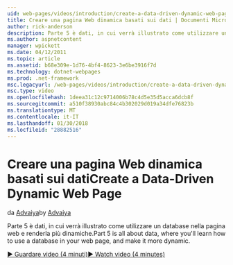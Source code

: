 ```yaml
---
uid: web-pages/videos/introduction/create-a-data-driven-dynamic-web-page
title: Creare una pagina Web dinamica basati sui dati | Documenti Microsoft
author: rick-anderson
description: Parte 5 è dati, in cui verrà illustrato come utilizzare un database nella pagina web e renderla più dinamiche.
ms.author: aspnetcontent
manager: wpickett
ms.date: 04/12/2011
ms.topic: article
ms.assetid: b68e309e-1d76-4bf4-8623-3e6be3916f7d
ms.technology: dotnet-webpages
ms.prod: .net-framework
msc.legacyurl: /web-pages/videos/introduction/create-a-data-driven-dynamic-web-page
msc.type: video
ms.openlocfilehash: 1deea31c12c9714006b78c4d5e35d5acca6dcb8f
ms.sourcegitcommit: a510f38930abc84c4b302029d019a34dfe76823b
ms.translationtype: MT
ms.contentlocale: it-IT
ms.lasthandoff: 01/30/2018
ms.locfileid: "28882516"
---
```

<a name="create-a-data-driven-dynamic-web-page"></a><span data-ttu-id="2e8f1-103">Creare una pagina Web dinamica basati sui dati</span><span class="sxs-lookup"><span data-stu-id="2e8f1-103">Create a Data-Driven Dynamic Web Page</span></span>
====================
<span data-ttu-id="2e8f1-104">da [Advaiya](https://twitter.com/Advaiyasolns)</span><span class="sxs-lookup"><span data-stu-id="2e8f1-104">by [Advaiya](https://twitter.com/Advaiyasolns)</span></span>

<span data-ttu-id="2e8f1-105">Parte 5 è dati, in cui verrà illustrato come utilizzare un database nella pagina web e renderla più dinamiche.</span><span class="sxs-lookup"><span data-stu-id="2e8f1-105">Part 5 is all about data, where you'll learn how to use a database in your web page, and make it more dynamic.</span></span>

[<span data-ttu-id="2e8f1-106">&#9654; Guardare video (4 minuti)</span><span class="sxs-lookup"><span data-stu-id="2e8f1-106">&#9654; Watch video (4 minutes)</span></span>](https://channel9.msdn.com/Blogs/ASP-NET-Site-Videos/create-a-data-driven-dynamic-web-page)
